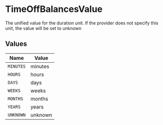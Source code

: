 # TimeOffBalancesValue

The unified value for the duration unit. If the provider does not specify this unit, the value will be set to unknown


## Values

| Name      | Value     |
| --------- | --------- |
| `MINUTES` | minutes   |
| `HOURS`   | hours     |
| `DAYS`    | days      |
| `WEEKS`   | weeks     |
| `MONTHS`  | months    |
| `YEARS`   | years     |
| `UNKNOWN` | unknown   |